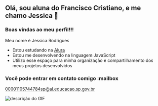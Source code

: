 ## Olá, sou aluna do Francisco Cristiano, e me chamo Jessica 👋

### Boas vindas ao meu perfil!!!

Meu nome é Jessica Rodrigues

- Estou estudando na [Alura](https://www.alura.com.br)
- Estou me desenvolvendo na linguagem JavaScript
- Utilizo esse espaço para minha organização e compartilhamento dos meus projetos desenvolvidos

### Você pode entrar em contato comigo :mailbox

00001105744784sp@al.educacao.sp.gov.br

![descrição do GIF]()






